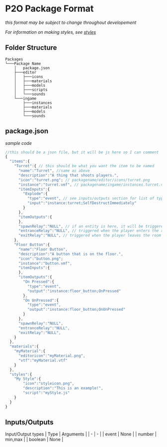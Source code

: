 # P2O Package Format
*this format may be subject to change throughout developement*

*For information on making styles, see [styles](/docs/styles.md)*

## Folder Structure
```
Packages
└───Package Name
    │   package.json
    ├───editor
    │   ├───icons
    │   ├───materials
    │   ├───models
    │   ├───scripts
    │   └───sounds
    └───ingame
        ├───instances
        ├───materials
        ├───models
        └───sounds
```

## package.json
*sample code*
```javascript
//this should be a json file, but it will be js here so I can comment
{
  "items":{
    "Turret":{ // this should be what you want the item to be named
      "name":"Turret", //same as above
      "description":"A thing that shoots players.",
      "icon":"turret.png"; // packagename/editor/icons/turret.png
      "instance":"turret.vmf", // packagename/ingame/instances.turret.vmf
      "itemInputs":{
        "Explode":{
          "type":"event", // see inputs/outputs section for list of types
          "input":"instance:turret;SelfDestructImmediately"
        }
      },
      "itemOutputs":{
      },
      "spawnRelay":"NULL", // if an entity is here, it will be triggered on level start
      "entranceRelay":"NULL", // triggered when the player enters the room
      "exitRelay":"NULL", // triggered when the player leaves the room
    },
    "Floor Button":{
      "name":"Floor Button",
      "description":"A button that is on the floor.",
      "icon":"button.png";
      "instance":"button.vmf",
      "itemInputs":{
      },
      "itemOutputs":{
        "On Pressed":{
          "type":"event",
          "output":"instance:floor_button;OnPressed"
        },
        "On UnPressed":{
          "type":"event",
          "output":"instance:floor_button;OnUnPressed"
        }
      },
      "spawnRelay":"NULL",
      "entranceRelay":"NULL",
      "exitRelay":"NULL",
    }
  },
  "materials":{
    "myMaterial":{
      "editoricon":"myMaterial.png",
      "vtf":"myMaterial.vtf"
    }
  },
  "styles":{
    "My Style":{
        "icon":"styleicon.png",
        "description":"This is an example!",
        "script":"myStyle.js"
    }
  }
}
```
## Inputs/Outputs
Input/Output types
| Type | Arguments |
| - | - |
| event | None |
| number | min,max |
| boolean | None |
